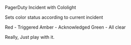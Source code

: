 PagerDuty Incident with Cololight 

Sets color status according to current incident

Red - Triggered
Amber - Acknowledged
Green - All clear

Really, Just play with it. 
